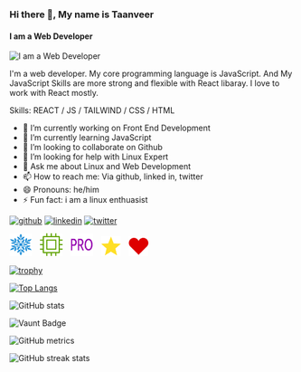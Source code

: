 ### Hi there 👋, My name is Taanveer
#### I am a Web Developer
![I am a Web Developer](https://pbs.twimg.com/profile_images/1828065807085215744/Oeiowv0Y_400x400.jpg)

I'm a web developer. My core programming language is JavaScript. And My JavaScript Skills are more strong and flexible with React libaray. I love to work with React mostly.

Skills: REACT / JS / TAILWIND / CSS / HTML

- 🔭 I’m currently working on Front End Development 
- 🌱 I’m currently learning JavaScript 
- 👯 I’m looking to collaborate on Github 
- 🤔 I’m looking for help with Linux Expert 
- 💬 Ask me about Linux and Web Development 
- 📫 How to reach me: Via github, linked in, twitter 
- 😄 Pronouns: he/him 
- ⚡ Fun fact: i am a linux enthuasist 


[<img src='https://cdn.jsdelivr.net/npm/simple-icons@3.0.1/icons/github.svg' alt='github' height='40'>](https://github.com/https://github.com/Taanveer22)  [<img src='https://cdn.jsdelivr.net/npm/simple-icons@3.0.1/icons/linkedin.svg' alt='linkedin' height='40'>](https://www.linkedin.com/in/https://www.linkedin.com/in/taanveer22//)  [<img src='https://cdn.jsdelivr.net/npm/simple-icons@3.0.1/icons/twitter.svg' alt='twitter' height='40'>](https://twitter.com/https://x.com/taanveer_22)  

<a href='https://archiveprogram.github.com/'><img src='https://raw.githubusercontent.com/acervenky/animated-github-badges/master/assets/acbadge.gif' width='40' height='40'></a> <a href='https://docs.github.com/en/developers'><img src='https://raw.githubusercontent.com/acervenky/animated-github-badges/master/assets/devbadge.gif' width='40' height='40'></a> <a href='https://github.com/pricing'><img src='https://raw.githubusercontent.com/acervenky/animated-github-badges/master/assets/pro.gif' width='40' height='40'></a> <a href='https://stars.github.com/'><img src='https://raw.githubusercontent.com/acervenky/animated-github-badges/master/assets/starbadge.gif' width='35' height='35'></a> <a href='https://docs.github.com/en/github/supporting-the-open-source-community-with-github-sponsors'><img src='https://raw.githubusercontent.com/acervenky/animated-github-badges/master/assets/sponsorbadge.gif' width='35' height='35'></a> 

[![trophy](https://github-profile-trophy.vercel.app/?username=https://github.com/Taanveer22)](https://github.com/ryo-ma/github-profile-trophy)

[![Top Langs](https://github-readme-stats.vercel.app/api/top-langs/?username=https://github.com/Taanveer22)](https://github.com/anuraghazra/github-readme-stats)

![GitHub stats](https://github-readme-stats.vercel.app/api?username=https://github.com/Taanveer22&show_icons=true&count_private=true)  

![Vaunt Badge](https://api.vaunt.dev/v1/github/entities/https://github.com/Taanveer22/contributions?format=svg&private=true)  

![GitHub metrics](https://metrics.lecoq.io/https://github.com/Taanveer22)  

![GitHub streak stats](https://streak-stats.demolab.com/?user=https://github.com/Taanveer22)  

